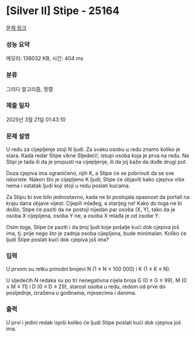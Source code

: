 # [Silver II] Stipe - 25164 

[문제 링크](https://www.acmicpc.net/problem/25164) 

### 성능 요약

메모리: 138032 KB, 시간: 404 ms

### 분류

그리디 알고리즘, 정렬

### 제출 일자

2025년 3월 21일 01:43:10

### 문제 설명

<p>U redu za cijepljenje stoji N ljudi. Za svaku osobu u redu znamo koliko je stara. Kada redar Stipe vikne Sljedeći!, istupi osoba koja je prva na redu. Na Stipi je tada ili da je propusti na cijepljenje, ili da joj kaže da dođe drugi put.</p>

<p>Doza cjepiva ima ograničeno, njih K, a Stipe će se pobrinuti da se sve iskoriste. Nakon što je cijepljeno K ljudi, Stipe će objaviti kako cjepiva više nema i ostatak ljudi koji stoji u redu poslati kućama.</p>

<p>Za Stipu bi sve bilo jednostavno, kada ne bi postojala opasnost da portali na kraju dana objave vijest: Cijepili mlađeg, a starijeg ne! Kako do toga ne bi došlo, Stipe će paziti da ne postoji nijedan par osoba (X, Y), tako da je osoba X cijepljena, osoba Y ne, a osoba X mlađa je od osobe Y.</p>

<p>Osim toga, Stipe će paziti i da broj ljudi koje pošalje kući dok cjepiva još ima, tj. prije nego što je zadnja osoba cijepljena, bude minimalan. Koliko će ljudi Stipe poslati kući dok cjepiva još ima?</p>

### 입력 

 <p>U prvom su retku prirodni brojevi N (1 ≤ N ≤ 100 000) i K (1 ≤ K ≤ N).</p>

<p>U sljedećih N redaka su po tri nenegativna cijela broja G (0 ≤ G ≤ 99), M (0 ≤ M ≤ 11) i D (0 ≤ D ≤ 29), starost osoba u redu, redom od prve do posljednje, izražena u godinama, mjesecima i danima.</p>

### 출력 

 <p>U prvi i jedini redak ispiši koliko će ljudi Stipe poslati kući dok cjepiva još ima.</p>

